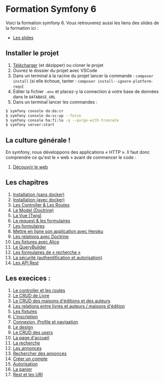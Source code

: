 # Formation Symfony 6

Voici la formation symfony 6. Vous retrouverez aussi les liens des slides de la formation
ici :

- [Les slides](https://slides.com/davidjegat-1/sf5-training-foundation/fullscreen)

## Installer le projet

1. [Télécharger](https://github.com/Djeg/formation-symfony/archive/refs/heads/session/20-03-23/24-03-23.zip) (et dézipper) ou cloner le projet
2. Ouvrez le dossier du projet avec VSCode
3. Dans un terminal à la racine du projet lancer la commande : `composer install` (si elle échoue, tanter : `composer install--ignore-platform-reqs`)
4. Éditer la fichier `.env` et placez-y la connection à votre base de données dans le `DATABASE_URL`
5. Dans un terminal lancer les commandes :

```bash
$ symfony console do:da:cr
$ symfony console do:sc:up --force
$ symfony console ha:fi:lo -q --purge-with-truncate
$ symfony server:start
```

## La culture générale !

En symfony, nous développons des applications « HTTP ». Il faut donc comprendre ce qu'est le « web »
avant de commencer le code :

1. [Découvrir le web](./assets/cours/web.md)

## Les chapitres

1. [Installation (sans docker)](./assets/cours/installation.md)
2. [Installation (avec docker)](./assets/cours/installation-docker.md)
3. [Les Controller & Les Routes](./assets/cours/controller-et-routes.md)
4. [Le Model (Doctrine)](./assets/cours/doctrine.md)
5. [La Vue (Twig)](./assets/cours/view.md)
6. [Le request & les formulaires](./assets/cours/request-form.md)
7. [Les formulaires](./assets/cours/form.md)
8. [Mettre en ligne son application avec Heroku](./assets/cours/online.md)
9. [Les relations avec Doctrine](./assets/cours/relations.md)
10. [Les fixtures avec Alice](./assets/cours/fixtures.md)
11. [Le QueryBuilder](./assets/cours/query-builder.md)
12. [Les formulaires de « recherche »](./assets/cours/search-form.md)
13. [La sécurité (authentification et autorisation)](./assets/cours/security.md)
14. [Les API Rest](./assets/cours/api-rest.md)

## Les execices :

1. [Le controller et les routes](./assets/exos/controller.md)
2. [Le CRUD de Livre](./assets/exos/crud-book.md)
3. [Le CRUD des maisons d'éditions et des auteurs](./assets/exos/crud-edition-author.md)
4. [Les relations entre livres et auteurs / maisons d'édition](./assets/exos/relations.md)
5. [Les fixtures](./assets/exos/fixtures.md)
6. [L'inscription](./assets/exos/inscription.md)
7. [Connexion, Profile et navigation](./assets/exos/connection.md)
8. [Le design](./assets/exos/le-design.md)
9. [Le CRUD des users](./assets/exos/crud-user.md)
10. [La page d'accueil](./assets/exos/accueil.md)
11. [La recherche](./assets/exos/search.md)
12. [Les annonces](./assets/exos/les-annonces.md)
13. [Rechercher des annonces](./assets/exos/search-form.md)
14. [Créer un compte](./assets/exos/account.md)
15. [Autorisation](./assets/exos/authorization.md)
16. [La panier](./assets/exos/cart.md)
17. [Rest et les URI](./assets/exos/rest.md)
